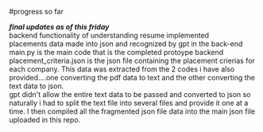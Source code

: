 #progress so far

*****final updates as of this friday*****
<br/>
backend functionality of understanding resume implemented
<br/>
placements data made into json and recognized by gpt in the back-end
<br/>
main.py is the main code that is the completed protoype backend
<br/>
placement_criteria.json is the json file containing the placement crierias for each company. This data was extracted from the 2 codes i have also provided....one converting the pdf data to text and the other converting the text data to json.
<br/>
gpt didn't allow the entire text data to be passed and converted to json so naturally i had to split the text file into several files and provide it one at a time. I then compiled all the fragmented json file data into the main json file uploaded in this repo.
